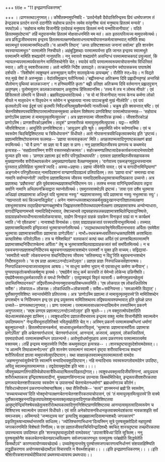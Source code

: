 +++
title = "11 इन्द्रप्राणाधिकरणम्"

+++
।।प्राणस्तथाऽनुगमात्।। कौषीतक्नामुपनिषदि - 'प्रतर्दनोहवै दैवोदासिरिन्द्रस्य प्रियं धामोपजगाम तं हेन्द्रउवाच प्रतर्दन वरन्ते ददानीति सहोवाच प्रतर्दनः त्वमेव वरंवृणीष्व यंत्वं मनुष्याय हिततमं मन्यसे'। स्पष्टोऽर्थः। 'सहोवाच मामेव विजानीहि एतदेवाहं मनुष्याय हिततमं मन्ये यन्मांविजानीयात्'। यदिते हिततममुपदेष्टव्यं" तर्हि मदुपासनमेव हिततमं मोक्षसाधनमिति मम मतं। अतः इतरत्परित्यज्य मामुपास्वेत्यर्थः। अत्र प्रसिद्धजीवभावस्य इन्द्रस्य हिततमत्वलक्षणमोक्षसाधनत्वाश्रयोपासनकर्मत्वासम्भवात् मामिति शब्दः स्वात्मभूतं परमात्मानमभिदधाति।'य आत्मनि तिष्ठन्' 'अन्तः प्रविष्टश्शास्ता जनानां सर्वात्मा' इति शास्त्रेण स्वस्याप्यात्मभूतः" परमात्मेति निश्चीयते। अहंबुद्धिशब्दाः परमात्मपर्यन्ता इति जानत इन्द्रस्य स्वात्मभूते परमात्मनि मामिति शब्दप्रयोगे नानुपपत्तिः। ननु स्वायत्ते शब्दप्रयोगे असन्दिग्धं परमात्मवाचकपदं प्रयुज्यतां, किं न्यायलभ्यपरमात्मपर्यवसानेन मामितिशब्देनेति चेत्। स्यादेवं यादि परमात्मस्वरूपमात्रोपासनमेव विधित्सितं स्यात्। अपि तु स्वशरीरकतया। अतो मामिति निर्देश उपपद्यते। तत्क्रतुन्यायेन स्वोपासकस्य पापाश्लेषं दर्शयति - 'त्रिशीर्षाणं त्वाष्ट्रमहनं अरुन्मुखान् यतीन् सालावृकेभ्यः प्रायच्छम्'। रौतीति रुत्=वेदः। न विद्यते रुत् मुखे येषां ते अरुन्मुखाः। वेदांतविमुखान् यतीनित्यर्थः।'बह्वीस्सन्धा अतिक्रम्य दिवि प्रह्लादीनतृणहं अन्तरिक्षे पौलोमान् पृथिव्यां कालकञ्जान्'। न हनिष्यामीति कृताः" बह्वीः प्रतिज्ञा अतिक्रम्य दिवि वर्तमानान् प्रह्लादपुत्रान् अतृणहम्। पुलोमसुतान् कालकञ्जाख्यान् असुरांश्च हिंसितवानस्मि। 'तस्य मे तत्र न लोमच मीयते'। एवं हिंसितवतो लोमापि न हिंस्यते। ब्रह्मविद्याप्रभावादित्यर्थः। 'स यो मां विजानीयात् नास्य केनच कर्मणा लोको मीयते न मातृवधेन न पितृवधेन न स्तेयेन न भ्रूनहत्यया नास्य पापञ्चक्रुषो मुखं नीलंवेति'। एवं पापं कृतवतोऽपि मया ईदृशं पापं कृतमपि निर्वेदजनितमुखवैवर्ण्यमपि नास्तीत्यर्थः। चक्रुष इति क्वसन्तात् षष्टि। एवं चेतनविशेषरुपस्वविशिष्टपरमात्मोपासनमुक्त्वा अचेतन विशेषरुप प्राणविशिष्ट परमात्मोपासनमाह-- 'सहोवाच प्राणोऽस्मि प्रज्ञात्मा तं मामायुरमृतमित्युपास्व'। अत्र प्रज्ञारुपात्मा जीवशरीरक इत्यर्थः। जीवशरीरकोऽहं प्राणोऽस्मि। प्राणशरीरकोऽहमस्मि। तादृशं" प्राणशरीरकं मामायुरमृतमित्युपास्व। यद्वा-- मामिति जीवविशिष्टता। आयुरिति प्राणविशिष्टता। 'आयुःप्राण इति श्रूतेः। अमृतमिति स्वेन रूपेणावस्थिः। एवं च स्वरूपेण चिदचिद्विशिष्टतया च त्रिविधोपासनं" विधीयते। अतो नोपासनात्रयविधिकृतवाक्यभेद इति 'द्रष्टव्यं। प्रज्ञात्मविशिष्टोपासनस्य फलमाह-- 'प्रज्ञया सत्यसङ्कल्प' मिति। अपहतपाप्मत्वादिगुणाष्टकलक्षणं ब्राह्मं रुपमित्यर्थः। 'यो वै प्राणः" सा प्रज्ञा या वै प्रज्ञा स प्राणः। ननु प्रज्ञाशब्दितजीवस्य प्राणस्य च कथमभेद इत्यत्राह-- 'सहह्येतावस्मिन् शरीरे वसतस्सहोत्क्रामतः'। सहोत्क्रमणप्रतिष्टत्वादेककार्यकरत्वादभेव्यपदेशो युज्यत इति भावः। 'प्राणएव प्रज्ञात्मा इदं शरीरं परिगृह्योत्थापयति'। एतावता प्रज्ञाशब्दितजीवसहायकस्य मुख्यप्राणस्यैव शरीरोत्थापकत्वेन अमुख्यप्राणापेक्षया वैलक्षण्यमुक्तम्। 'वागेवास्य एकमङ्गमुदूढन्तस्यानाम पुरस्तात् प्रतिविहिता भूतमात्रे'त्यादि। अस्याः=प्रज्ञयाः। प्रज्ञया जीवेनेति यावत्। एवं च वागादीनामिन्द्रियाणां" अङ्गत्वेन परिगृहीतत्वात् नामादिदशानां वाग्घ्राणादिग्राह्यत्वं प्रतिपादितम्। ततः 'प्रज्ञया वाचं" समारुह्य वाचा नामानि सर्वाण्याप्नोती' त्यादिना प्रज्ञाशब्दितस्य जीवस्य नामादिदशविधभूतमात्राव्याप्तिप्रकारा उच्यन्ते। अत्र प्रज्ञाशब्दः 'प्रज्ञैवास्या' इति पूर्ववाक्यस्थप्रज्ञाशब्दनिर्दिष्टमनः परः। ततश्च मनसा वागिन्द्रियमधिष्ठाय तद्वारा सर्वानि नामानि अभिलपनक्रियाद्वारा व्याप्नोतीत्यर्थः। एवमुत्तरवाक्योऽपि द्रष्टव्यं। 'तावा एता दशैव भूतमात्रा अधिप्रज्ञं दशप्रज्ञामात्रा अधिभूतं यदि भूतमात्रा नस्युः" नप्रज्ञामात्रास्स्युः यदि प्रज्ञामात्रा नस्युः नभुतमात्राः स्युः'। 'नह्यन्तरतो रूपं किञ्चनासिद्ध्येत्'। अनेन नामगन्धरूपशब्दरसकर्मसुखदुःखानन्दगतिज्ञातव्यलक्षणा दशभूतमात्राश्च तद्ग्राहिवाग्घ्राणचक्षुश्श्रोत्र जिह्वाहस्तशरीरोपस्थपादमनोलक्षणा दशप्रज्ञामात्राश्च अन्योन्याधाराः, वागादीन्द्रियाणामभावे नामादिसिद्देरभावात्, तेषाञ्चाभावे तद्व्यवहारफलकप्रज्ञामात्रशब्दितेन्द्रियाद्यनिष्पत्तेः, ग्राह्यग्राहकोभयाधीनत्वात्सर्वलोकयात्रायाः, ग्राह्येण विनाकृतं ग्राहकं ग्राहकेण विनाकृतं ग्राह्यं वा न कार्यक्षमं भवति।'नो एवैतन्नाना'। नानाशब्दो विनार्थकः। एतत् ग्राह्यग्राहकजातं परस्पराविनाभूतमित्यर्थः। तस्मात् प्रज्ञामात्रशब्दितमपि इन्द्रियजातं भूतमात्रान्तर्गतमित्यर्थः। 'तद्याथारथस्यारेषुनेमिरर्पितानाभावरा अर्पिताः एवमेवैता भूतमात्राः प्रज्ञामात्रास्वर्पिताः प्रज्ञामात्राः प्राणेऽर्पिताः'। नाभौ=रथचक्रमध्यवर्तिसरन्ध्रकाष्ठविशेषे अरशब्दिताः काष्ठविशेषाः परितोऽर्पिताः। तत्र च नेमिशब्दितं" वलयाकारं काष्ठं यथा अर्पितं एवं प्राणशब्दितपरमात्मनि प्रज्ञामात्रशब्दनिर्दिष्टाश्चेतना अर्पिताः" तेषु च भूतमात्राशब्दितग्राह्यग्राहकजातं सर्वं समर्पितमित्यर्थः। न च एकवचनान्तप्रज्ञाशब्दनिर्दिष्टस्य बहुवचनान्तप्रज्ञामात्राशब्देन परामर्शो न युक्त इति वाच्यम्। सद्विद्यायां-'स्वमपीतो भवती' त्येकवचनान्त शब्दनिर्दिष्टस्य जीवस्य 'सतिसम्पद्य न विदु'रिति बहुवचनान्तशब्देन निर्देशवदुपपत्तेः। 'स एष प्राज्ञ आत्माऽऽनन्दोऽजरोऽमृतः'। प्रज्ञएव प्राज्ञः निरुपाधिकसर्वज्ञानाश्रयः। निरुपाधिकानन्दत्वाजरत्वामृतत्व आश्रयः। 'न साधुना कर्मणा भूयान् नो एवासाधुना कर्मणा कनीयान्'। पुण्यपापकृतोत्कर्षापकर्षशून्य इत्यर्थः। 'एषह्येवैनं साधु कर्म कारयति तं येमेभ्यो लोकेभ्य उन्निनीषति। एषह्येवैनमसाधुकर्मकारयति तं यमधो निनीषति'। एतद्वाक्यद्वयं विवृतं व्यासार्यैः। कर्मणामुन्नयनहेतुत्वं उपास्तिनिष्पादनरूपं" तद्विपरीतमधोनयनमुपासनप्रतिबन्धरूपमिति। 'एष लोकपाल एष लोकाधिपतिरेष सर्वेशः'। लोकपालः= लोकरक्षः। लोकाधिपतिः=लोकस्वामी। सर्वेशः=सर्वनियन्ता। 'समआत्मेति विद्यात्'। पूर्वोक्तगुणविशिष्टः स्वान्तर्यामीति प्रतिपत्तव्यः। अत्र 'प्राणोऽस्मि प्रज्ञात्मा तं मामायुरमृतमुपास्वे'ति मामितिशब्देन प्रणाशब्देन च निर्दिश्यमान इन्द्र एव इन्द्र प्रयुक्तस्य मामितिशब्दस्य तद्विषयत्वावश्यम्भावात् इति पूर्वपक्षे प्राप्त उच्यते-- प्राणस्तथाऽनुगमात्।। प्राणः परमात्मा। परमात्मत्वसाधकानन्दादिमत्वेन तस्यास्मिन् प्रकरणे अनुगतत्वात्। 'सएष प्राणएव प्रज्ञात्माऽऽनन्दोऽजरोऽमृत' इति श्रूयते--।।न वक्तुरात्मोपदेशादिति चेदध्यात्मसंबंधभूमा ह्यस्मिन्।। त्वाष्ट्रवधादिना प्रज्ञातजीवभावस्य इन्द्रस्य वक्तुः मामेव विजानीहीति स्वात्मत्वेन उपदिश्यमानः" नेन्द्रजीवभूतादतिरिक्तो भवितुमर्हतीति चेत् न। अस्मिन् प्रकरणे परमात्मसम्बन्धिनां धर्माणां बहुत्मुपलभ्यते। हिततमोपासनकर्मत्वं, साध्वसाधुकर्मकारयितृत्वं, 'भूतमात्राः प्रज्ञामात्रास्वर्पिताः प्रज्ञामात्रा प्राणेऽर्पिता' इति अचेतनवर्गाधारत्वं, चेतनवर्गाधारत्वं, आनन्दत्वं, अजरत्वं, अमृतत्वं, लोकाधिपतित्वं, एवमादयोधर्माः परमात्मसम्बन्धिन उपलभ्यन्ते। अतोभूयोधर्मानुग्रहाय अस्य प्रकरणस्य परमात्मपरत्वमेव वक्तव्यम्।।तर्हि इन्द्रस्य मामुपास्वेति निर्देशः कथमुपपद्यत इत्यत्राह-- ।।शास्त्रदृष्ट्यातूपदेशोवामदेववत्।। 'य आत्मनि तिष्ठन्नात्मनोऽन्तर' इति शास्त्रेण परमात्मानं स्वात्मानं दृष्ट्वा शरीरवाचिनाञ्च शब्दानां शरीरिपर्यंततां ज्ञात्वा मामुपास्वेत्युपदिष्टवान्। यथा साक्षात्कृतस्वात्मभूतपरमात्मतत्वो वामदेवः 'अहम्मनुरभवंसूर्यश्चे'ति स्वात्मनि मन्वादिभावमुपदिष्टवान्। नहि मन्वादिभावः स्वस्वरूपगतोवामदेवेन उपदिष्टः, अपितु स्वात्मभूतपरमात्मगतः। तद्वदेवायमुपदेश इति भावः।।।।जीवमुख्यप्राणलिंगान्नेतिचेन्नोपासात्रैविध्यादाश्रितत्वादिहतद्योगात्।। त्वाष्ट्रवधवक्तृत्वादिजीवसिंगानां, आयुःप्रदत्व शरीरोत्थापकत्व इन्द्रियाश्रयत्वादीनां, मुख्यप्राणसिंगानाञ्च उपन्यासः किमर्थमितिचेत्, इन्द्ररूपजीवशरीरकतया प्राणरूपाचेतनशरीरकतया स्वरूपेण च उपासनार्थं चेतनाचेतनधर्माणां" ब्रह्मधर्माणाञ्च कीर्तनं। त्रिविधञ्चोपासनं प्रकरणान्तरेष्वप्याश्रितम्। यथा तैत्तिरीयके-- 'सत्यं" ज्ञानमनन्तं ब्रह्मे'ति स्वरूपेण, 'सच्चत्यच्चाभव'दिति भोक्तृभोग्यलक्षणचेतनाचेतनशरीरकतयाचोपासनं, एवं 'तं मामायुरमृतमित्युपास्वे'ति वाक्ये पुर्वोक्तत्वाष्ट्रहननादिकृतपापलेशशून्यत्ववक्तृत्वघ्रातृत्वादिगुणकजीवविशिष्टतया आयुष्ट्वेन्द्रियनिश्श्रेयसहेतुत्वशरीरोत्थापकतवादिगुणनिशिष्टप्राणविशिष्टतया आनन्दत्वामृतत्वादिस्वरूपेण च विशिष्टस्य स्वात्मत्वेन उपासनं विधीयते। एवं सति अनेकोपासनविधानकृतवाक्यभेदशंकाया नावकाशइति सर्वं समञ्जसम्। अस्मिन्पादे 'जन्माद्यस्य यत' इत्यादिषु सद्ब्रह्मात्मादिसामान्यशबदैः जगत्कारणं" प्रकृतिपुरूषाभ्यामर्थान्तरमति साधितम्। 'ज्योतिश्चरणाभिधाना'दित्यस्मिन् सूत्रे पुरुषसूक्तोदितो महापुरुषो जगत्कारणमिति विशेषतो निर्णीतम्। स एव प्रज्ञातजीववाचिभिरिन्द्रादिशब्दैः क्वचित् शास्त्रदृष्ट्या तच्छरीरकतया उपास्यत्वाय उपदिश्यत इति 'शास्त्रदृष्ठ्यातूपदेशो वामदेववत्' 'उपासात्रैविध्या'दिति सूत्रितम्। ननु पुरुषसूक्तेनैव सकलचेतनाचेतनप्रपञ्चविलक्षणः सर्वजगत्कारणभूतः परमपुरुषः परंब्रह्मेति सिद्ध्येतेति किमर्थोऽयं" कारणत्वायोगव्यवच्छेदार्थः। उच्यतेश्रुत्यन्तरेषु पुरुषोत्तमजगत्कारणत्वनिर्धानणं संशयसहिष्ण्विति तद्धृढीकरणाय अयोगव्यवच्छेदार्थोऽयं विचारयति न वैयर्थ्यशङ्का।। ।।इति इन्द्रप्राणाधिकरणम्।। ।।इति श्रीशारीरकशास्त्रार्थदीपिकायां प्रथमस्याध्यायस्य प्रथमःपादः।।